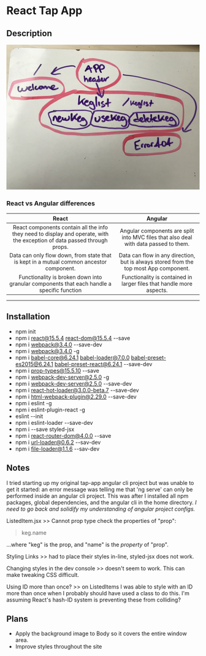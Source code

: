 # React Tap App

## Description

![](src/assets/images/component-tree-structure.jpg)

### React vs Angular differences
| React | Angular |
|:---:|:---:|
| React components contain all the info they need to display and operate, with the exception of data passed through props. | Angular components are split into MVC files that also deal with data passed to them. |
| Data can only flow down, from state that is kept in a mutual common ancestor component. | Data can flow in any direction, but is always stored from the top most App component. |
| Functionality is broken down into granular components that each handle a specific function | Functionality is contained in larger files that handle more aspects. |

---

## Installation

* npm init  
* npm i react@15.5.4 react-dom@15.5.4 --save  
* npm i webpack@3.4.0 --save-dev  
* npm i webpack@3.4.0 -g  
* npm i babel-core@6.24.1 babel-loader@7.0.0 babel-preset-es2015@6.24.1 babel-preset-react@6.24.1 --save-dev
* npm i prop-types@15.5.10 --save
* npm i webpack-dev-server@2.5.0 -g
* npm i webpack-dev-server@2.5.0 --save-dev
* npm i react-hot-loader@3.0.0-beta.7 --save-dev
* npm i html-webpack-plugin@2.29.0 --save-dev
* npm i eslint -g
* npm i eslint-plugin-react -g
* eslint --init
* npm i eslint-loader --save-dev
* npm i --save styled-jsx
* npm i react-router-dom@4.0.0 --save
* npm i url-loader@0.6.2 --sav-dev
* npm i file-loader@1.1.6 --sav-dev

## Notes
I tried starting up my original tap-app angular cli project but was unable to get it started: an error message was telling me that 'ng serve' can only be performed inside an angular cli project. This was after I installed all npm packages, global dependencies, and the angular cli in the home directory. _I need to go back and solidify my understanding of angular project configs._

ListedItem.jsx >> Cannot prop type check the properties of "prop":

> keg.name

...where "keg" is the prop, and "name" is the *property* of "prop".

Styling Links >> had to place their styles in-line, styled-jsx does not work.

Changing styles in the dev console >> doesn't seem to work. This can make tweaking CSS difficult.

Using ID more than once? >> on ListedItems I was able to style with an ID more than once when I probably should have used a class to do this. I'm assuming React's hash-ID system is preventing these from colliding?

## Plans

* Apply the background image to Body so it covers the entire window area.
* Improve styles throughout the site
